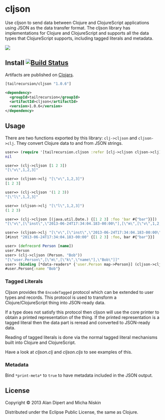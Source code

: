 # cljson

Use cljson to send data between Clojure and ClojureScript applications using JSON
as the data transfer format. The cljson library has implementations for Clojure and
ClojureScript and supports all the data types that ClojureScript supports, including
tagged literals and metadata.

<img src="https://docs.google.com/a/thefreshdiet.com/spreadsheet/oimg?key=0AveuiOwXIG2PdEFRYXo0RV9YTjIwa1lPaDVNSzU1M1E&oid=5&zx=4oukjhd76v9a" />

## Install [![Build Status](https://travis-ci.org/tailrecursion/cljson.png?branch=master)](https://travis-ci.org/tailrecursion/cljson)

Artifacts are published on [Clojars](http://clojars.org/tailrecursion/cljson).

```clojure
[tailrecursion/cljson "1.0.6"]
```

```xml
<dependency>
  <groupId>tailrecursion</groupId>
  <artifactId>cljson</artifactId>
  <version>1.0.6</version>
</dependency>
```

## Usage

There are two functions exported by this library: `clj->cljson` and `cljson->clj`.
They convert Clojure data to and from JSON strings.

```clojure
user=> (require '[tailrecursion.cljson :refer [clj->cljson cljson->clj]])
nil

user=> (clj->cljson [1 2 3])
"[\"v\",1,2,3]"

user=> (cljson->clj "[\"v\",1,2,3]")
[1 2 3]

user=> (clj->cljson '(1 2 3))
"[\"l\",1,2,3]"

user=> (cljson->clj "[\"l\",1,2,3]")
(1 2 3)

user=> (clj->cljson [(java.util.Date.) {[1 2 3] :foo 'bar #{"bar"}}])
"[\"v\",[\"inst\",\"2013-06-24T17:34:04.183-00:00\"],[\"m\",[\"v\",1,2,3],[\"k\",\"foo\"],[\"y\",\"bar\"],[\"s\",\"bar\"]]]"

user=> (cljson->clj "[\"v\",[\"inst\",\"2013-06-24T17:34:04.183-00:00\"],[\"m\",[\"v\",1,2,3],[\"k\",\"foo\"],[\"y\",\"bar\"],[\"s\",\"bar\"]]]")
[#inst "2013-06-24T17:34:04.183-00:00" {[1 2 3] :foo, bar #{"bar"}}]

user> (defrecord Person [name])
user.Person
user> (clj->cljson (Person. "Bob"))
"[\"user.Person\",[\"m\",[\"k\",\"name\"],\"Bob\"]]"
user> (binding [*data-readers* {'user.Person map->Person}] (cljson->clj "[\"user.Person\",[\"m\",[\"k\",\"name\"],\"Bob\"]]"))
#user.Person{:name "Bob"}
```

### Tagged Literals

Cljson provides the `EncodeTagged` protocol which can be extended to user types
and records. This protocol is used to transform a Clojure/ClojureScript thing into
JSON-ready data.

If a type does not satisfy this protocol then cljson will use the core printer to
obtain a printed representation of the thing. If the printed representation is a
tagged literal then the data part is reread and converted to JSON-ready data.

Reading of tagged literals is done via the normal tagged literal mechanisms built
into Clojure and ClojureScript.

Have a look at _cljson.clj_ and _cljson.cljs_ to see examples of this.

### Metadata

Bind `*print-meta*` to `true` to have metadata included in the JSON output.

## License

Copyright © 2013 Alan Dipert and Micha Niskin

Distributed under the Eclipse Public License, the same as Clojure.
